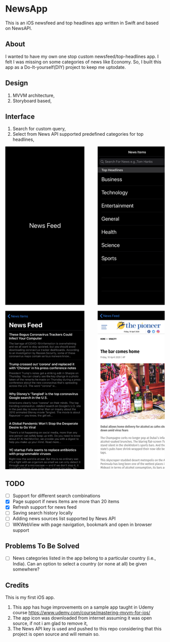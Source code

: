 # NewsApp
This is an iOS newsfeed and top headlines app written in Swift and based on NewsAPI.

## About 
I wanted to have my own one stop custom newsfeed/top-headlines app. I felt I was missing on some categories of news like Economy. So, I built this app as a Do-It-yourself(DIY) project to keep me uptodate.

## Design
1. MVVM architecture,
2. Storyboard based,

## Interface
1. Search for custom query,
2. Select from News API supported predefined categories for top headlines,

<pre>
<img src=screenshots/Launch-Screen.png height=500, width=250>     <img src=screenshots/News-Items.png height=500, width=250>      <img src=screenshots/New-Fetch-Fail.png height=500, width=250>

<img src=screenshots/News-Feed.png height=500, width=250>     <img src=screenshots/Web-View.png height=500, width=250>      <img src=screenshots/News-Uptodate.png height=500, width=250>
</pre>

## TODO
- [ ] Support for different search combinations
- [x] Page support if news items are more than 20 items
- [x] Refresh support for news feed 
- [ ] Saving search history locally
- [ ] Adding news sources list supported by News API
- [ ] WKWebView with page navigation, bookmark and open in browser support

## Problems To Be Solved
- [ ] News categories listed in the app belong to a particular country (i.e., India). Can an option to select a country (or none at all) be given somewhere? 
## Credits
This is my first iOS app. 
1. This app has huge improvements on a sample app taught in Udemy course https://www.udemy.com/course/mastering-mvvm-for-ios/
2. The app icon was downloaded from internet assuming it was open source, if not i am glad to remove it,
3. The News API key is used and pushed to this repo considering that this project is open source and will remain so.
